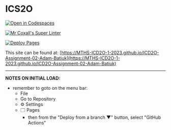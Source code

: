 # ICS2O

[![Open in Codespaces](https://classroom.github.com/assets/launch-codespace-7f7980b617ed060a017424585567c406b6ee15c891e84e1186181d67ecf80aa0.svg)](https://classroom.github.com/open-in-codespaces?assignment_repo_id=14193493)

[![Mr Coxall's Super Linter](https://github.com/MTHS-ICD2O-1-2023/ICD2O-Assignment-02-Adam-Batiuk/workflows/Mr%20Coxall's%20Super%20Linter/badge.svg)](https://github.com/MTHS-ICD2O-1-2023/ICD2O-Assignment-02-Adam-Batiuk/actions)

[![Deploy Pages](https://github.com/MTHS-ICD2O-1-2023/ICD2O-Assignment-02-Adam-Batiuk/workflows/Deploy%20Pages/badge.svg)](https://github.com/MTHS-ICD2O-1-2023/ICD2O-Assignment-02-Adam-Batiuk/actions)

This site can be found at: [https://MTHS-ICD2O-1-2023.github.io/ICD2O-Assignment-02-Adam-Batiuk](https://MTHS-ICD2O-1-2023.github.io/ICD2O-Assignment-02-Adam-Batiuk)

---

**NOTES ON INITIAL LOAD:**
- remember to goto on the menu bar:
  - File
  - Go to Repository
  - ⚙ Settings
  - 🗔 Pages
    - then from the "Deploy from a branch ▼" button, select "GitHub Actions"

